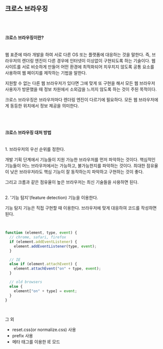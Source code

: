 ## 크로스 브라우징

<br />
<br />

#### 크로스 브라우징이란?

<br />
웹 표준에 따라 개발을 하여 서로 다른 OS 또는 플랫폼에 대응하는 것을 말한다. 즉, 브라우저의 렌더링 엔진이 다른 경우에 인터넷이 이상없이 구현되도록 하는 기술이다. 웹 사이트를 서로 비슷하게 만들어 어떤 환경에 최적화되어 치우치지 않도록 공통 요소를 사용하여 웹 페이지를 제작하는 기법을 말한다.

지원할 수 없는 다른 웹 브라우저가 있다면 그에 맞게 또 구현을 해서 모든 웹 브라우저 사용자가 방문했을 때 정보 차원에서 소외감을 느끼지 않도록 하는 것이 주된 목적이다.

크로스 브라우징은 브라우저마다 렌더링 엔진이 다르기에 필요하다. 모든 웹 브라우저에게 동등한 위치에서 정보 제공을 의미한다.

<br />
<br />

#### 크로스 브라우징 대처 방법

<br />
1. 브라우저의 우선 순위를 정한다.

개발 기획 단계에서 기능들이 지원 가능한 브라우저를 먼저 파악하는 것이다. 핵심적인 기능들이 어느 브라우저에서는 가능하고, 불가능한지를 파악하는 것이다. 최대한 점유율이 낮은 브라우저라도 핵심 기능이 잘 동작하는지 파악하고 구현하는 것이 좋다. 

그리고 크롬과 같은 점유율이 높은 브라우저는 최신 기술들을 사용하면 된다.

<br />
2. '기능 탐지'(feature detection) 기능을 이용한다.

기능 탐지 기능은 직접 구현할 때 이용한다. 브라우저에 맞게 대응하여 코드를 작성하면 된다.

<br />

```js
function (element, type, event) {
  // chrome, safari, firefox
  if (element.addEventListener) {
    element.addEventListener(type, event);
  }

  // IE
  else if (element.attachEvent) {
    element.attachEvent("on" + type, event);
  }

  // old browsers
  else {
    element["on" + type] = event;
  }
}
```

<br />

그 외
- reset.css(or normalize.css) 사용
- prefix 사용
- 메타 태그를 이용한 IE 모드


